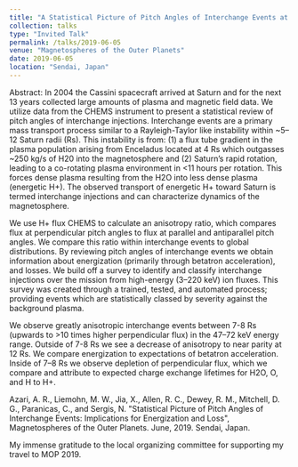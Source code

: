 ```yaml
---
title: "A Statistical Picture of Pitch Angles of Interchange Events at Saturn and Implications for Energization and Losses"
collection: talks
type: "Invited Talk"
permalink: /talks/2019-06-05
venue: "Magnetospheres of the Outer Planets"
date: 2019-06-05
location: "Sendai, Japan"
---
```


Abstract: In 2004 the Cassini spacecraft arrived at Saturn and for the next 13 years collected large amounts of plasma and magnetic field data. We utilize data from the CHEMS instrument to present a statistical review of pitch angles of interchange injections. Interchange events are a primary mass transport process similar to a Rayleigh-Taylor like instability within ~5–12 Saturn radii (Rs). This instability is from: (1) a flux tube gradient in the plasma population arising from Enceladus located at 4 Rs which outgasses ~250 kg/s of H20 into the magnetosphere and (2) Saturn’s rapid rotation, leading to a co-rotating plasma environment in <11 hours per rotation. This forces dense plasma resulting from the H2O into less dense plasma (energetic H+). The observed transport of energetic H+ toward Saturn is termed interchange injections and can characterize dynamics of the magnetosphere.

We use H+ flux CHEMS to calculate an anisotropy ratio, which compares flux at perpendicular pitch angles to flux at parallel and antiparallel pitch angles. We compare this ratio within interchange events to global distributions. By reviewing pitch angles of interchange events we obtain information about energization (primarily through betatron acceleration), and losses. We build off a survey to identify and classify interchange injections over the mission from high-energy (3–220 keV) ion fluxes. This survey was created through a trained, tested, and automated process; providing events which are statistically classed by severity against the background plasma.

We observe greatly anisotropic interchange events between 7-8 Rs (upwards to >10 times higher perpendicular flux) in the 47–72 keV energy range. Outside of 7-8 Rs we see a decrease of anisotropy to near parity at 12 Rs. We compare energization to expectations of betatron acceleration. Inside of 7–8 Rs we observe depletion of perpendicular flux, which we compare and attribute to expected charge exchange lifetimes for H2O, O, and H to H+.

Azari, A. R., Liemohn, M. W., Jia, X., Allen, R. C., Dewey, R. M., Mitchell, D. G., Paranicas, C., and Sergis, N. "Statistical Picture of Pitch Angles of Interchange Events: Implications for Energization and Loss", Magnetospheres of the Outer Planets. June, 2019. Sendai, Japan.

My immense gratitude to the local organizing committee for supporting my travel to MOP 2019. 
